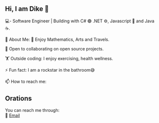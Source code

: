 ## Hi, I am Dike 👋
💻- Software Engineer | Building with C# 🟣 .NET ⚙️, Javascript 📄 and Java☕.

🌱 About Me:
🎯 Enjoy Mathematics, Arts and Travels.

🤝 Open to collaborating on open source projects.

🏋️ Outside coding: I enjoy exercising, health wellness.

⚡ Fun fact: I am a rockstar in the bathroom😅

📫 How to reach me: 

## Orations
You can reach me through:  
📧 [Email](dikeox11@gmail.com) 
